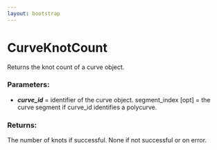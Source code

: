 ```yaml
---
layout: bootstrap
---
```


# CurveKnotCount

Returns the knot count of a curve object.
          

### Parameters:

- ***curve_id*** = identifier of the curve object.
segment_index [opt] = the curve segment if curve_id identifies a polycurve.
        

### Returns:


The number of knots if successful.
None if not successful or on error.
        


